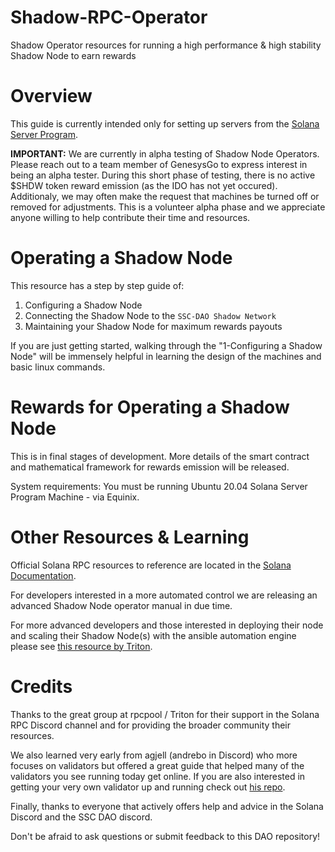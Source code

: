 # Shadow-RPC-Operator

Shadow Operator resources for running a high performance &amp; high stability Shadow Node to earn rewards

# Overview

This guide is currently intended only for setting up servers from the [Solana Server Program](https://solana.foundation/server-program).

**IMPORTANT:** We are currently in alpha testing of Shadow Node Operators. Please reach out to a team member of GenesysGo to express interest in being an alpha tester. During this short phase of testing, there is no active $SHDW token reward emission (as the IDO has not yet occured). Additionaly, we may often make the request that machines be turned off or removed for adjustments. This is a volunteer alpha phase and we appreciate anyone willing to help contribute their time and resources.

# Operating a Shadow Node

This resource has a step by step guide of:
1) Configuring a Shadow Node
2) Connecting the Shadow Node to the `SSC-DAO Shadow Network`
3) Maintaining your Shadow Node for maximum rewards payouts

If you are just getting started, walking through the "1-Configuring a Shadow Node" will be immensely helpful in learning the design of the machines and basic linux commands.
# Rewards for Operating a Shadow Node

This is in final stages of development. More details of the smart contract and mathematical framework for rewards emission will be released.

System requirements:
You must be running Ubuntu 20.04
Solana Server Program Machine - via Equinix.

# Other Resources & Learning

Official Solana RPC resources to reference are located in the [Solana Documentation](https://docs.solana.com/running-validator).

For developers interested in a more automated control we are releasing an advanced Shadow Node operator manual in due time.

For more advanced developers and those interested in deploying their node and scaling their Shadow Node(s) with the ansible automation engine please see [this resource by Triton](https://github.com/rpcpool).

# Credits

Thanks to the great group at rpcpool / Triton for their support in the Solana RPC Discord channel and for providing the broader community their resources.

We also learned very early from agjell (andrebo in Discord) who more focuses on validators but offered a great guide that helped many of the validators you see running today get online. If you are also interested in getting your very own validator up and running check out [his repo](https://github.com/agjell/sol-tutorials).

Finally, thanks to everyone that actively offers help and advice in the Solana Discord and the SSC DAO discord.

Don't be afraid to ask questions or submit feedback to this DAO repository!